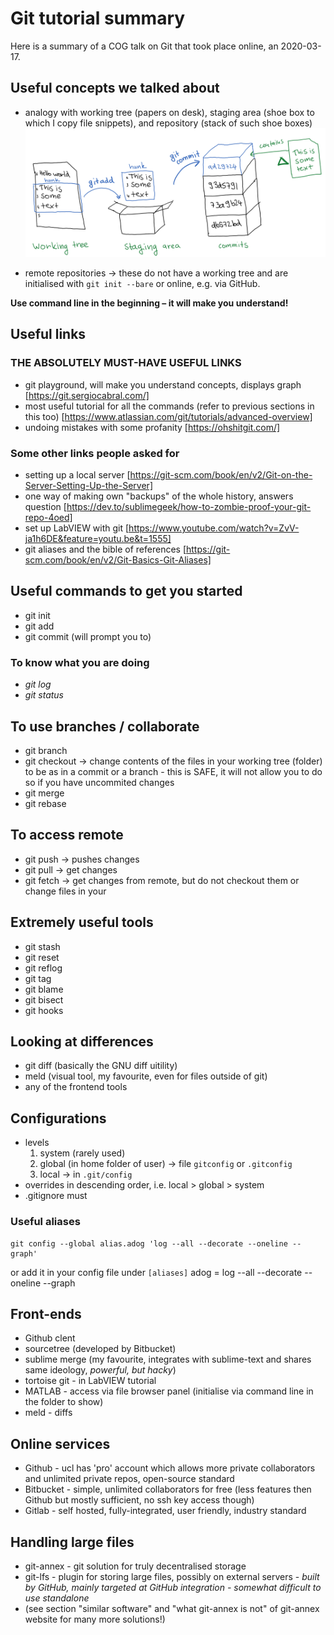 Git tutorial summary
====================
Here is a summary of a COG talk on Git that took place online, an 2020-03-17.

## Useful concepts we talked about
- analogy with working tree (papers on desk), staging area (shoe box to which I copy file snippets), and repository (stack of such shoe boxes)
![drawing of a working tree, shoebox and stack of shoeboxes](assets/git_space_concept.PNG)

- remote repositories -> these do not have a working tree and are initialised with `git init --bare` or online, e.g. via GitHub.


__Use command line in the beginning – it will make you understand!__

## Useful links
### THE ABSOLUTELY MUST-HAVE USEFUL LINKS
- git playground, will make you understand concepts, displays graph [https://git.sergiocabral.com/]
- most useful tutorial for all the commands (refer to previous sections in this too) [https://www.atlassian.com/git/tutorials/advanced-overview]
- undoing mistakes with some profanity [https://ohshitgit.com/]

### Some other links people asked for
- setting up a local server [https://git-scm.com/book/en/v2/Git-on-the-Server-Setting-Up-the-Server]
- one way of making own "backups" of the whole history, answers question [https://dev.to/sublimegeek/how-to-zombie-proof-your-git-repo-4oed]
- set up LabVIEW with git [https://www.youtube.com/watch?v=ZvV-ja1h6DE&feature=youtu.be&t=1555]
- git aliases and the bible of references [https://git-scm.com/book/en/v2/Git-Basics-Git-Aliases]


## Useful commands to get you started
- git init
- git add
- git commit (will prompt you to)

### To know what you are doing
- _git log_
- _git status_

## To use branches / collaborate
- git branch
- git checkout -> change contents of the files in your working tree (folder) to be as in a commit or a branch - this is SAFE, it will not allow you to do so if you have uncommited changes
- git merge
- git rebase

## To access remote
- git push -> pushes changes
- git pull -> get changes
- git fetch -> get changes from remote, but do not checkout them or change files in your   

## Extremely useful tools
- git stash
- git reset
- git reflog
- git tag
- git blame
- git bisect
- git hooks

## Looking at differences
- git diff (basically the GNU diff uitility)
- meld (visual tool, my favourite, even for files outside of git)
- any of the frontend tools

## Configurations
- levels
	1. system (rarely used)
	2. global (in home folder of user) -> file `gitconfig` or `.gitconfig`
	3. local -> in `.git/config`
- overrides in descending order, i.e. local > global > system
- .gitignore must 

### Useful aliases
	git config --global alias.adog 'log --all --decorate --oneline --graph'
or add it in your config file under `[aliases]`
	adog = log --all --decorate --oneline --graph


## Front-ends
- Github clent
- sourcetree (developed by Bitbucket)
- sublime merge (my favourite, integrates with sublime-text and shares same ideology, _powerful, but hacky_)
- tortoise git - in LabVIEW tutorial
- MATLAB - access via file browser panel (initialise via command line in the folder to show)
- meld - diffs


## Online services
- Github - ucl has 'pro' account which allows more private collaborators and unlimited private repos, open-source standard
- Bitbucket - simple, unlimited collaborators for free (less features then Github but mostly sufficient, no ssh key access though)
- Gitlab - self hosted, fully-integrated, user friendly, industry standard

## Handling large files
- git-annex - git solution for truly decentralised storage
- git-lfs - plugin for storing large files, possibly on external servers - _built by GitHub, mainly targeted at GitHub integration - somewhat difficult to use standalone_
- (see section "similar software" and "what git-annex is not" of git-annex website for many more solutions!) 

